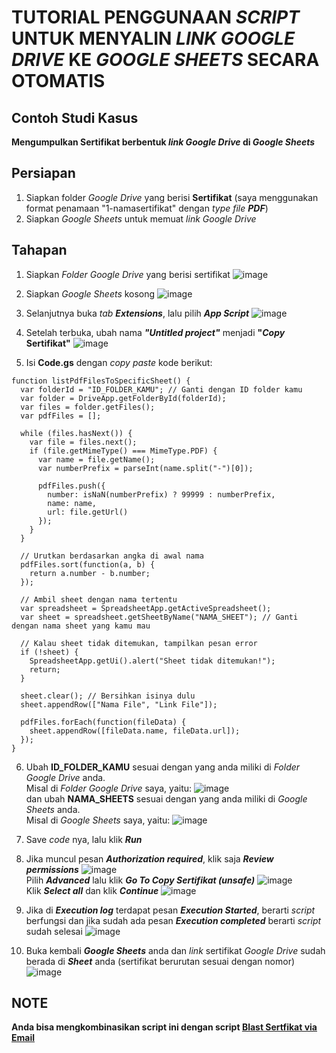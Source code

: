 # TUTORIAL PENGGUNAAN _SCRIPT_ UNTUK MENYALIN _LINK GOOGLE DRIVE_ KE _GOOGLE SHEETS_ SECARA OTOMATIS

## Contoh Studi Kasus
**Mengumpulkan Sertifikat berbentuk _link Google Drive_ di _Google Sheets_**

## Persiapan
1. Siapkan folder _Google Drive_ yang berisi **Sertifikat** (saya menggunakan format penamaan "1-namasertifikat" dengan _type file **PDF**_)
2. Siapkan _Google Sheets_ untuk memuat _link Google Drive_

## Tahapan
1. Siapkan _Folder Google Drive_ yang berisi sertifikat
![image](https://github.com/user-attachments/assets/ca936548-6fb5-4c9f-9c50-1a9b9da6ea6e)

2. Siapkan _Google Sheets_ kosong
![image](https://github.com/user-attachments/assets/5dc45424-ea81-41b9-b91e-914c277d6169)

3. Selanjutnya buka _tab **Extensions**_, lalu pilih _**App Script**_
![image](https://github.com/user-attachments/assets/5dc5470b-b3ba-4aec-bbc8-991f25462019)

4. Setelah terbuka, ubah nama _**"Untitled project"**_ menjadi **"_Copy_ Sertifikat"**
![image](https://github.com/user-attachments/assets/a7325a0f-5686-485a-b6b9-cf8b818421d8)

5. Isi **Code.gs** dengan _copy paste_ kode berikut:
```
function listPdfFilesToSpecificSheet() {
  var folderId = "ID_FOLDER_KAMU"; // Ganti dengan ID folder kamu
  var folder = DriveApp.getFolderById(folderId);
  var files = folder.getFiles();
  var pdfFiles = [];

  while (files.hasNext()) {
    var file = files.next();
    if (file.getMimeType() === MimeType.PDF) {
      var name = file.getName();
      var numberPrefix = parseInt(name.split("-")[0]);

      pdfFiles.push({
        number: isNaN(numberPrefix) ? 99999 : numberPrefix,
        name: name,
        url: file.getUrl()
      });
    }
  }

  // Urutkan berdasarkan angka di awal nama
  pdfFiles.sort(function(a, b) {
    return a.number - b.number;
  });

  // Ambil sheet dengan nama tertentu
  var spreadsheet = SpreadsheetApp.getActiveSpreadsheet();
  var sheet = spreadsheet.getSheetByName("NAMA_SHEET"); // Ganti dengan nama sheet yang kamu mau

  // Kalau sheet tidak ditemukan, tampilkan pesan error
  if (!sheet) {
    SpreadsheetApp.getUi().alert("Sheet tidak ditemukan!");
    return;
  }

  sheet.clear(); // Bersihkan isinya dulu
  sheet.appendRow(["Nama File", "Link File"]);

  pdfFiles.forEach(function(fileData) {
    sheet.appendRow([fileData.name, fileData.url]);
  });
}
```
6. Ubah **ID_FOLDER_KAMU** sesuai dengan yang anda miliki di _Folder Google Drive_ anda. <br>
   Misal di _Folder Google Drive_ saya, yaitu:
   ![image](https://github.com/user-attachments/assets/7f25a340-aead-444a-917a-8e0cb86c0da6)
   <br>
   dan ubah **NAMA_SHEETS** sesuai dengan yang anda miliki di _Google Sheets_ anda. <br>
   Misal di _Google Sheets_ saya, yaitu:
   ![image](https://github.com/user-attachments/assets/3b3ca943-f9b6-430e-bea8-b6463ea6e19a)

7. Save _code_ nya, lalu klik _**Run**_

8. Jika muncul pesan _**Authorization required**_, klik saja _**Review permissions**_
   ![image](https://github.com/user-attachments/assets/4ef5f2f9-62f2-4b8c-b1c5-5157e2d22d22)
   <br>
   Pilih _**Advanced**_ lalu klik _**Go To Copy Sertifikat (unsafe)**_
   ![image](https://github.com/user-attachments/assets/02ff93e2-3fe5-4261-9937-ad677a5595af)
   <br>
   Klik _**Select all**_ dan klik _**Continue**_
   ![image](https://github.com/user-attachments/assets/f1f720e3-d22c-4a25-8d7c-7d3d1b88feae)

10. Jika di _**Execution log**_ terdapat pesan _**Execution Started**_, berarti _script_ berfungsi dan jika sudah ada pesan _**Execution completed**_ berarti _script_ sudah selesai
   ![image](https://github.com/user-attachments/assets/28f397ae-2e09-4921-989c-0bd2073392a5)

11. Buka kembali _**Google Sheets**_ anda dan _link_ sertifikat _Google Drive_ sudah berada di _**Sheet**_ anda (sertifikat berurutan sesuai dengan nomor)
    ![image](https://github.com/user-attachments/assets/ced96602-5239-47a2-af55-761d88c22cbd)

## NOTE
**Anda bisa mengkombinasikan script ini dengan script [Blast Sertfikat via Email](https://github.com/infinitelearning-ibmacademy-hcrh/email-blaster)**
